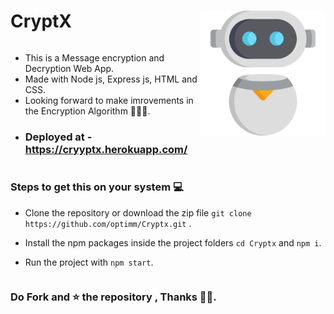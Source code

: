 # CryptX <img src = "https://raw.githubusercontent.com/optimm/Cryptx/master/public/robot.png" height="200" align="right" >

<pre>
</pre>

- This is a Message encryption and Decryption Web App.
- Made with Node js, Express js, HTML and CSS.
- Looking forward to make imrovements in the Encryption Algorithm 👨🏼‍🔧.
- ### Deployed at - https://cryyptx.herokuapp.com/
<pre>
</pre>

### Steps to get this on your system 💻

- Clone the repository or download the zip file `git clone https://github.com/optimm/Cryptx.git` .

- Install the npm packages inside the project folders `cd Cryptx` and `npm i`.
- Run the project with `npm start`.

<pre>
</pre>

### Do Fork and ⭐ the repository , Thanks 👨‍💻.
